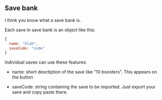 ## Save bank

I think you know what a save bank is.

Each save in save bank is an object like this:
```js
{
  name: "blah",
  saveCode: "code"
}
```

Individual saves can use these features:

- name: short desctiption of the save like "10 boosters". This appears on the button

- saveCode: string containing the save to be imported. Just export your save and copy paste there.